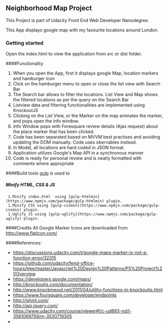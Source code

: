 ## Neighborhood Map Project

This Project is part of Udacity Front End Web Developer Nanodegree.

This App displays google map with my favourite locations around London.

### Getting started
Open the index.html to view the application from src or dist folder.

####Functionality

1. When you open the App, first it displays google Map, location markers and hamburger icon
1. Click on the hamburger menu to open or close the list view with Search Bar
1. The Search bar allows to filter the locations. List View and Map shows the filtered locations as per the query on the Search Bar
1. Listview data and filtering functionalities are implemented using KnockoutJS
1. Clicking on the List View, or the Marker on the map  animates the marker, and pops open the info window.
1. Info Window pops with Foresquare review details (Ajax request) about the place marker that has been clicked.
1. Code has been separated based on MVVM best practises and avoiding updating the DOM manually. Code uses obervables instead.
1. In Model, all locations are hard coded in JSON format.
1. Application utilizes Google's Map API in a synchronous manner
1. Code is ready for personal review and is neatly formatted with comments where appropriate

####Build tools
[gulp](http://gulpjs.com/) is used to 

##### Minify HTML, CSS & JS
	 1.Minify index.html  using [gulp-htmlmin](https://www.npmjs.com/package/gulp-htmlmin) plugin.
	 1.Minify CSS using [gulp-cssmin](https://www.npmjs.com/package/gulp-cssmin) plugin.
	 1.Uglify JS using [gulp-uglify](https://www.npmjs.com/package/gulp-uglify) plugin.

####Credits
All Google Marker Icons are downloaded from http://www.flaticon.com/

####References:
* https://discussions.udacity.com/t/google-maps-marker-is-not-a-function-error/32315
* https://github.com/udacity/fend-office-hours/tree/master/Javascript%20Design%20Patterns/P5%20Project%20Overview
* https://developers.google.com/maps/
* http://knockoutjs.com/documentation/
* http://www.knockmeout.net/2011/04/utility-functions-in-knockoutjs.html
* https://www.foursquare.com/developer/endpoints
* http://jshint.com/
* http://api.jquery.com/
* https://www.udacity.com/course/viewer#!/c-ud893-nd/l-3561069759/m-3530719305
*

